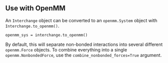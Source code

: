 ## Use with OpenMM

An `Interchange` object can be converted to an `openmm.System` object with
`Interchange.to_openmm()`.

```python3
openmm_sys = interchange.to_openmm()
```

By default, this will separate non-bonded interactions into several different `openmm.Force`
objects. To combine everything into a single `openmm.NonbondedForce`, use the
`combine_nonbonded_forces=True` argument.
